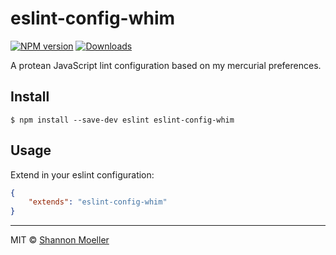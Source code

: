 # eslint-config-whim

[![NPM version][npm-img]][npm-url] [![Downloads][downloads-img]][npm-url]

A protean JavaScript lint configuration based on my mercurial preferences.

## Install

```
$ npm install --save-dev eslint eslint-config-whim
```

## Usage

Extend in your eslint configuration:

```json
{
    "extends": "eslint-config-whim"
}
```

----

MIT © [Shannon Moeller](http://shannonmoeller.com)

[downloads-img]: http://img.shields.io/npm/dm/eslint-config-whim.svg?style=flat-square
[npm-img]:       http://img.shields.io/npm/v/eslint-config-whim.svg?style=flat-square
[npm-url]:       https://npmjs.org/package/eslint-config-whim
